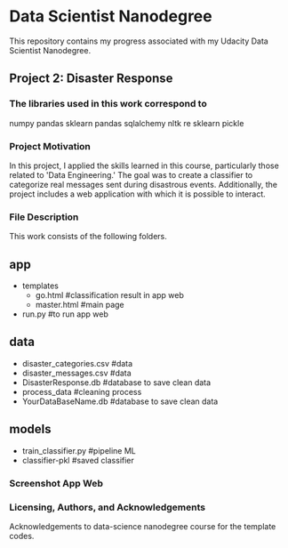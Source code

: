 # Data Scientist Nanodegree

This repository contains my progress associated with my Udacity Data Scientist Nanodegree.

## Project 2: Disaster Response

### The libraries used in this work correspond to

numpy
pandas
sklearn
pandas
sqlalchemy
nltk
re
sklearn
pickle

### Project Motivation

In this project, I applied the skills learned in this course, particularly those related to 'Data Engineering.' The goal was to create a classifier to categorize real messages sent during disastrous events. Additionally, the project includes a web application with which it is possible to interact.

### File Description

This work consists of the following folders.

## app
- templates
  - go.html #classification result in app web
  - master.html #main page
- run.py #to run app web

## data
- disaster_categories.csv #data
- disaster_messages.csv #data
- DisasterResponse.db #database to save clean data
- process_data #cleaning process
- YourDataBaseName.db #database to save clean data

## models
- train_classifier.py #pipeline ML
- classifier-pkl #saved classifier

### Screenshot App Web



### Licensing, Authors, and Acknowledgements

Acknowledgements to data-science nanodegree course for the template codes.


